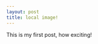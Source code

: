 ```yaml
---
layout: post
title: local image!
---
```


This is my first post, how exciting!


[](20160523_185739.png)
